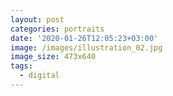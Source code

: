 ```yaml
---
layout: post
categories: portraits
date: '2020-01-26T12:05:23+03:00'
image: /images/illustration_02.jpg
image_size: 473x640
tags:
  - digital
---
```

